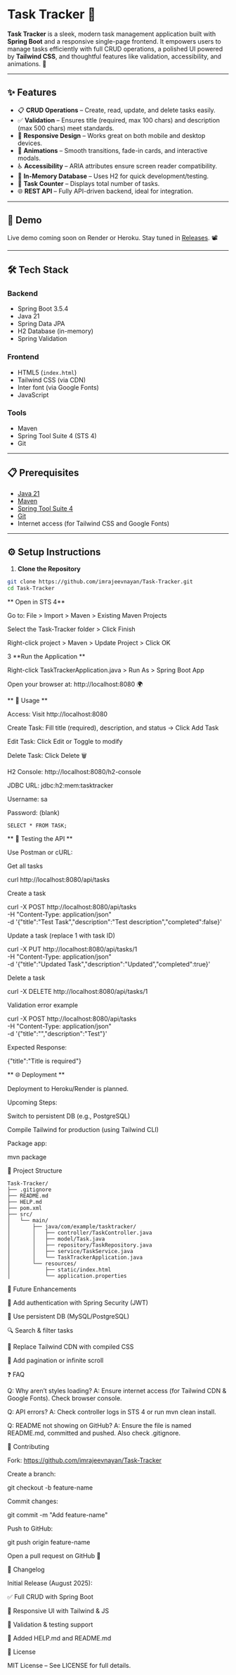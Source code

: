 # Task Tracker 🌟

**Task Tracker** is a sleek, modern task management application built with **Spring Boot** and a responsive single-page frontend. It empowers users to manage tasks efficiently with full CRUD operations, a polished UI powered by **Tailwind CSS**, and thoughtful features like validation, accessibility, and animations. 🚀

---

## ✨ Features

- 📋 **CRUD Operations** – Create, read, update, and delete tasks easily.
- ✅ **Validation** – Ensures title (required, max 100 chars) and description (max 500 chars) meet standards.
- 📱 **Responsive Design** – Works great on both mobile and desktop devices.
- 🎨 **Animations** – Smooth transitions, fade-in cards, and interactive modals.
- ♿ **Accessibility** – ARIA attributes ensure screen reader compatibility.
- 💾 **In-Memory Database** – Uses H2 for quick development/testing.
- 🔢 **Task Counter** – Displays total number of tasks.
- 🌐 **REST API** – Fully API-driven backend, ideal for integration.

---

## 🎥 Demo

Live demo coming soon on Render or Heroku. Stay tuned in [Releases](https://github.com/imrajeevnayan/Task-Tracker/releases). 📽️

---

## 🛠️ Tech Stack

### Backend
- Spring Boot 3.5.4
- Java 21
- Spring Data JPA
- H2 Database (in-memory)
- Spring Validation

### Frontend
- HTML5 (`index.html`)
- Tailwind CSS (via CDN)
- Inter font (via Google Fonts)
- JavaScript

### Tools
- Maven
- Spring Tool Suite 4 (STS 4)
- Git

---

## 📋 Prerequisites

- [Java 21](https://jdk.java.net/21/)
- [Maven](https://maven.apache.org/)
- [Spring Tool Suite 4](https://spring.io/tools)
- [Git](https://git-scm.com/)
- Internet access (for Tailwind CSS and Google Fonts)

---

## ⚙️ Setup Instructions

1. **Clone the Repository**

```bash
git clone https://github.com/imrajeevnayan/Task-Tracker.git
cd Task-Tracker
```

** Open in STS 4**

Go to: File > Import > Maven > Existing Maven Projects

Select the Task-Tracker folder > Click Finish

Right-click project > Maven > Update Project > Click OK

3 **Run the Application **

Right-click TaskTrackerApplication.java > Run As > Spring Boot App

Open your browser at: http://localhost:8080
 🌍
 
 
** 🚀 Usage **

Access: Visit http://localhost:8080

Create Task: Fill title (required), description, and status → Click Add Task

Edit Task: Click Edit or Toggle to modify

Delete Task: Click Delete 🗑️

H2 Console: http://localhost:8080/h2-console

JDBC URL: jdbc:h2:mem:tasktracker

Username: sa

Password: (blank)
```
SELECT * FROM TASK;
```


** 🧪 Testing the API **

Use Postman or cURL:

Get all tasks

curl http://localhost:8080/api/tasks


Create a task

curl -X POST http://localhost:8080/api/tasks \
-H "Content-Type: application/json" \
-d '{"title":"Test Task","description":"Test description","completed":false}'


Update a task (replace 1 with task ID)

curl -X PUT http://localhost:8080/api/tasks/1 \
-H "Content-Type: application/json" \
-d '{"title":"Updated Task","description":"Updated","completed":true}'


Delete a task

curl -X DELETE http://localhost:8080/api/tasks/1


Validation error example

curl -X POST http://localhost:8080/api/tasks \
-H "Content-Type: application/json" \
-d '{"title":"","description":"Test"}'


Expected Response:

{"title":"Title is required"}

 ** 🌐 Deployment  **

Deployment to Heroku/Render is planned.

Upcoming Steps:

Switch to persistent DB (e.g., PostgreSQL)

Compile Tailwind for production (using Tailwind CLI)

Package app:

mvn package

📂 Project Structure
```
Task-Tracker/
├── .gitignore
├── README.md
├── HELP.md
├── pom.xml
├── src/
│   └── main/
│       ├── java/com/example/tasktracker/
│       │   ├── controller/TaskController.java
│       │   ├── model/Task.java
│       │   ├── repository/TaskRepository.java
│       │   ├── service/TaskService.java
│       │   └── TaskTrackerApplication.java
│       └── resources/
│           ├── static/index.html
│           └── application.properties
```
🔮 Future Enhancements

🔐 Add authentication with Spring Security (JWT)

💾 Use persistent DB (MySQL/PostgreSQL)

🔍 Search & filter tasks

🎨 Replace Tailwind CDN with compiled CSS

📄 Add pagination or infinite scroll

❓ FAQ

Q: Why aren’t styles loading?
A: Ensure internet access (for Tailwind CDN & Google Fonts). Check browser console.

Q: API errors?
A: Check controller logs in STS 4 or run mvn clean install.

Q: README not showing on GitHub?
A: Ensure the file is named README.md, committed and pushed. Also check .gitignore.

🤝 Contributing

Fork: https://github.com/imrajeevnayan/Task-Tracker

Create a branch:

git checkout -b feature-name


Commit changes:

git commit -m "Add feature-name"


Push to GitHub:

git push origin feature-name


Open a pull request on GitHub 🌟

📜 Changelog

Initial Release (August 2025):

✅ Full CRUD with Spring Boot

🎨 Responsive UI with Tailwind & JS

🧪 Validation & testing support

📖 Added HELP.md and README.md

📄 License

MIT License – See LICENSE
 for full details.